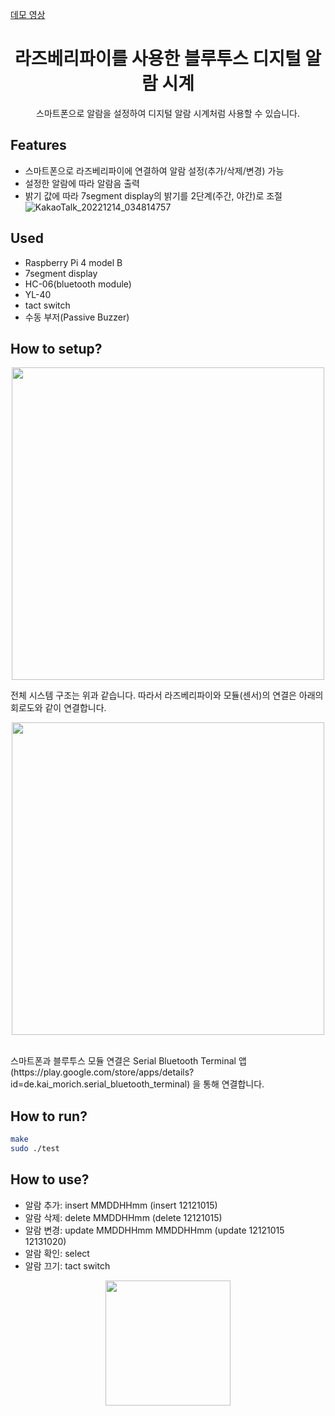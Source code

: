 [데모 영상](https://youtu.be/EzXRV7_FCt8)

<h1 align="center">라즈베리파이를 사용한 블루투스 디지털 알람 시계</h1>

<p align="center">
  스마트폰으로 알람을 설정하여 디지털 알람 시계처럼 사용할 수 있습니다.
</p>

## Features
- 스마트폰으로 라즈베리파이에 연결하여 알람 설정(추가/삭제/변경) 가능
- 설정한 알람에 따라 알람음 출력
- 밝기 값에 따라 7segment display의 밝기를 2단계(주간, 야간)로 조절
![KakaoTalk_20221214_034814757](https://user-images.githubusercontent.com/45515388/207721891-c9db27e3-5d06-4981-8fd0-93ae5fe4c23e.gif)

## Used
- Raspberry Pi 4 model B
- 7segment display
- HC-06(bluetooth module)
- YL-40
- tact switch
- 수동 부저(Passive Buzzer)

## How to setup?
<p align="center">
  <img width="500" src="https://user-images.githubusercontent.com/45515388/207717568-91202446-e071-4760-9842-a6a4bc7c23af.png">
</p>
전체 시스템 구조는 위과 같습니다. 따라서 라즈베리파이와 모듈(센서)의 연결은 아래의 회로도와 같이 연결합니다.
<br/>
<p align="center">
  <img width="500" src="https://user-images.githubusercontent.com/45515388/207717779-aeecf506-eabb-4139-89f5-1f7933732023.png">
</p>
<br/>
스마트폰과 블루투스 모듈 연결은 Serial Bluetooth Terminal 앱 (https://play.google.com/store/apps/details?id=de.kai_morich.serial_bluetooth_terminal) 을 통해 연결합니다.

## How to run?
```sh
make
sudo ./test
```

## How to use?
- 알람 추가: insert MMDDHHmm (insert 12121015)
- 알람 삭제: delete MMDDHHmm (delete 12121015)
- 알람 변경: update MMDDHHmm MMDDHHmm (update 12121015 12131020)
- 알람 확인: select
- 알람 끄기: tact switch 
<p align="center">
  <img width="200" src="https://user-images.githubusercontent.com/45515388/207724034-bb40f0c8-73fa-4690-9b39-d321ef4ac314.png">
</p>
